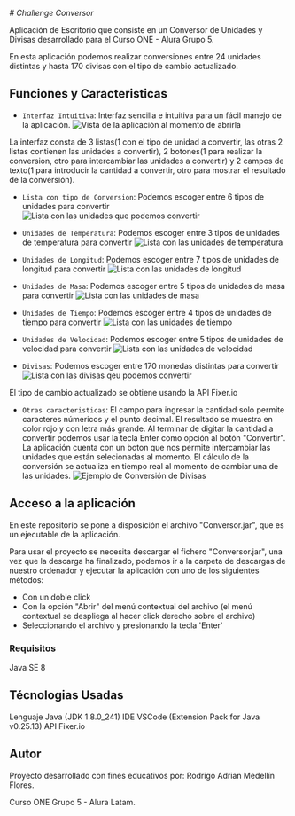 <em># Challenge Conversor</em>

Aplicación de Escritorio que consiste en un Conversor de Unidades y Divisas desarrollado para el Curso ONE - Alura Grupo 5.

En esta aplicación podemos realizar conversiones entre 24 unidades distintas y hasta 170 divisas con el tipo de cambio actualizado.


## Funciones y Caracteristicas

- `Interfaz Intuitiva`: Interfaz sencilla e intuitiva para un fácil manejo de la aplicación.
![Vista de la aplicación al momento de abrirla](/capturas/AppConversor.png)
 
 La interfaz consta de 3 listas(1 con el tipo de unidad a convertir, las otras 2 listas contienen las unidades a convertir), 2 botones(1 para realizar la conversion, otro para intercambiar las unidades a convertir) y 2 campos de texto(1 para introducir la cantidad a convertir, otro para mostrar el resultado de la conversión).


- `Lista con tipo de Conversion`: Podemos escoger entre 6 tipos de unidades para convertir
![Lista con las unidades que podemos convertir](capturas/AppConversor-Unidades.png)


- `Unidades de Temperatura`: Podemos escoger entre 3 tipos de unidades de temperatura para convertir
![Lista con las unidades de temperatura](capturas/AppConversor-Temperatura.png)


- `Unidades de Longitud`: Podemos escoger entre 7 tipos de unidades de longitud para convertir
![Lista con las unidades de longitud](capturas/AppConversor-Longitud.png)


- `Unidades de Masa`: Podemos escoger entre 5 tipos de unidades de masa para convertir
![Lista con las unidades de masa](capturas/AppConversor-Masa.png)


- `Unidades de Tiempo`: Podemos escoger entre 4 tipos de unidades de tiempo para convertir
![Lista con las unidades de tiempo](capturas/AppConversor-Tiempo.png)


- `Unidades de Velocidad`: Podemos escoger entre 5 tipos de unidades de velocidad para convertir
![Lista con las unidades de velocidad](capturas/AppConversor-Velocidad.png)


- `Divisas`: Podemos escoger entre 170 monedas distintas para convertir
![Lista con las divisas qeu podemos convertir](capturas/AppConversor-Divisas.png)

 El tipo de cambio actualizado se obtiene usando la API Fixer.io


- `Otras caracteristicas`:
    El campo para ingresar la cantidad solo permite caracteres númericos y el punto decimal.
    El resultado se muestra en color rojo y con letra más grande.
    Al terminar de digitar la cantidad a convertir podemos usar la tecla Enter como opción al botón "Convertir".
    La aplicación cuenta con un boton que nos permite intercambiar las unidades que están selecionadas al momento.
    El cálculo de la conversión se actualiza en tiempo real al momento de cambiar una de las unidades.
![Ejemplo de Conversión de Divisas](capturas/AppConversor-Ejemplo.png)


## Acceso a la aplicación

En este repositorio se pone a disposición el archivo "Conversor.jar", que es un ejecutable de la aplicación.

Para usar el proyecto se necesita descargar el fichero "Conversor.jar", una vez que la descarga ha finalizado, podemos ir a la carpeta de descargas de nuestro ordenador y ejecutar la aplicación con uno de los siguientes métodos:
- Con un doble click
- Con la opción "Abrir" del menú contextual del archivo (el menú contextual se despliega al hacer click derecho sobre el archivo)
- Seleccionando el archivo y presionando la tecla 'Enter'

### Requisitos

Java SE 8


## Técnologias Usadas

Lenguaje Java (JDK 1.8.0_241)
IDE VSCode (Extension Pack for Java v0.25.13)
API Fixer.io


## Autor

Proyecto desarrollado con fines educativos por: Rodrigo Adrian Medellín Flores.

Curso ONE Grupo 5 - Alura Latam.

